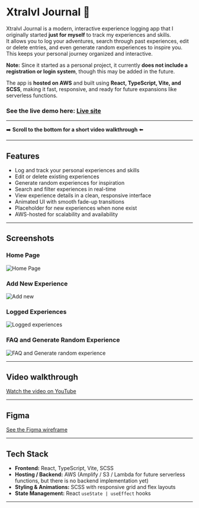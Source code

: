 # Xtralvl Journal 🧭

Xtralvl Journal is a modern, interactive experience logging app that I originally started **just for myself** to track my experiences and skills.  
It allows you to log your adventures, search through past experiences, edit or delete entries, and even generate random experiences to inspire you.  
This keeps your personal journey organized and interactive.  

**Note:** Since it started as a personal project, it currently **does not include a registration or login system**, though this may be added in the future.  

The app is **hosted on AWS** and built using **React, TypeScript, Vite, and SCSS**, making it fast, responsive, and ready for future expansions like serverless functions.

### See the live demo here: **[Live site](https://main.d75ibv00sviwk.amplifyapp.com/)**

---

➡️ **Scroll to the bottom for a short video walkthrough** ⬅️

---

## Features

- Log and track your personal experiences and skills
- Edit or delete existing experiences
- Generate random experiences for inspiration
- Search and filter experiences in real-time
- View experience details in a clean, responsive interface
- Animated UI with smooth fade-up transitions
- Placeholder for new experiences when none exist
- AWS-hosted for scalability and availability

---

## Screenshots

### Home Page
![Home Page](https://i.imgur.com/NejliAf.png)
### Add New Experience
![Add new](https://i.imgur.com/4mI5abD.png)
### Logged Experiences
![Logged experiences](https://i.imgur.com/ucH29DT.png)
### FAQ and Generate Random Experience
![FAQ and Generate random experience](https://i.imgur.com/Gix9px9.png)

---

## Video walkthrough

[Watch the video on YouTube](https://www.youtube.com/watch?v=FZCXOiX-kjM&list=PLs7FNjZ8E_YeSXhNivA502SdBLSNyS6ga)

---

## Figma

[See the Figma wireframe](https://www.figma.com/design/rt93WJJwtwFdF7uqrXvyUj/Explorer-s-Journal-app?node-id=0-1&t=FOn5DWQZJfOLIrKh-1)

---

## Tech Stack

- **Frontend:** React, TypeScript, Vite, SCSS
- **Hosting / Backend:** AWS (Amplify / S3 / Lambda for future serverless functions, but there is no backend implementation yet) 
- **Styling & Animations:** SCSS with responsive grid and flex layouts
- **State Management:** React `useState | useEffect` hooks

---
